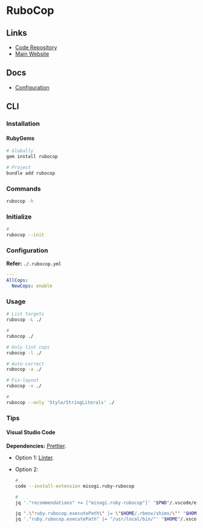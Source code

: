 # RuboCop

## Links

- [Code Repository](https://github.com/rubocop/rubocop)
- [Main Website](https://rubocop.org/)

## Docs

- [Configuration](https://docs.rubocop.org/rubocop/configuration)

## CLI

### Installation

#### RubyGems

```sh
# Globally
gem install rubocop

# Project
bundle add rubocop
```

### Commands

```sh
rubocop -h
```

### Initialize

```sh
#
rubocop --init
```

### Configuration

**Refer:** `./.rubocop.yml`

```yml
---
AllCops:
  NewCops: enable
```

### Usage

```sh
# List targets
rubocop -L ./

#
rubocop ./

# Only lint cops
rubocop -l ./

# Auto-correct
rubocop -a ./

# Fix-layout
rubocop -x ./

#
rubocop --only 'Style/StringLiterals' ./
```

### Tips

<!-- ####

```rb
# rubocop:disable Metrics/MethodLength
# ...
# rubocop:enable Metrics/MethodLength
``` -->

<!-- ####

```log
git add -N .; git diff --name-only | xargs rubocop
``` -->

<!-- ####

**Refer:** `./.fastlane/Fastfile`

```ruby
# frozen_string_literal: true

opt_out_usage
skip_docs

# ...
``` -->

#### Visual Studio Code

**Dependencies:** [Prettier](/prettier.md#visual-studio-code).

- Option 1: [Linter](/linter.md#visual-studio-code).
- Option 2:

  ```sh
  #
  code --install-extension misogi.ruby-rubocop

  #
  jq '."recommendations" += ["misogi.ruby-rubocop"]' "$PWD"/.vscode/extensions.json | sponge "$PWD"/.vscode/extensions.json
  ```

  ```sh
  jq ".\"ruby.rubocop.executePath\" |= \"$HOME/.rbenv/shims/\"" "$HOME"/.vscode/settings.json | sponge "$HOME"/.vscode/settings.json
  jq '."ruby.rubocop.executePath" |= "/usr/local/bin/"' "$HOME"/.vscode/settings.json | sponge "$HOME"/.vscode/settings.json
  ```
